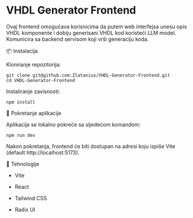 # VHDL Generator Frontend

Ovaj frontend omogućava korisnicima da putem web interfejsa unesu opis VHDL komponente i dobiju generisani VHDL kod koristeći LLM model. Komunicira sa backend servisom koji vrši generaciju koda.

📦 Instalacija

Kloniranje repozitorija:

    git clone git@github.com:Zlatanius/VHDL-Generator-Frontend.git
    cd VHDL-Generator-Frontend

Instaliranje zavisnosti:

    npm install

🚀 Pokretanje aplikacije

Aplikacija se lokalno pokreće sa sljedećom komandom:

    npm run dev

Nakon pokretanja, frontend će biti dostupan na adresi koju ispiše Vite (default http://localhost:5173).

🧱 Tehnologije

- Vite

- React

- Tailwind CSS

- Radix UI

